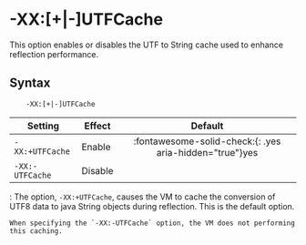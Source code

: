 <!--
* Copyright (c) 2017, 2025 IBM Corp. and others
*
* This program and the accompanying materials are made
* available under the terms of the Eclipse Public License 2.0
* which accompanies this distribution and is available at
* https://www.eclipse.org/legal/epl-2.0/ or the Apache
* License, Version 2.0 which accompanies this distribution and
* is available at https://www.apache.org/licenses/LICENSE-2.0.
*
* This Source Code may also be made available under the
* following Secondary Licenses when the conditions for such
* availability set forth in the Eclipse Public License, v. 2.0
* are satisfied: GNU General Public License, version 2 with
* the GNU Classpath Exception [1] and GNU General Public
* License, version 2 with the OpenJDK Assembly Exception [2].
*
* [1] https://www.gnu.org/software/classpath/license.html
* [2] https://openjdk.org/legal/assembly-exception.html
*
* SPDX-License-Identifier: EPL-2.0 OR Apache-2.0 OR GPL-2.0-only WITH Classpath-exception-2.0 OR GPL-2.0-only WITH OpenJDK-assembly-exception-1.0
-->

# -XX:\[+|-\]UTFCache

This option enables or disables the UTF to String cache used to enhance reflection performance.

## Syntax

        -XX:[+|-]UTFCache

| Setting                  | Effect  | Default                                                                            |
|--------------------------|---------|:----------------------------------------------------------------------------------:|
| `-XX:+UTFCache` | Enable  | :fontawesome-solid-check:{: .yes aria-hidden="true"}<span class="sr-only">yes</span> |
| `-XX:-UTFCache` | Disable |                                                                                    |

:   The option, `-XX:+UTFCache`, causes the VM to cache the conversion of UTF8 data to java String objects during reflection. This is the default option.

    When specifying the `-XX:-UTFCache` option, the VM does not performing this caching.



<!-- ==== END OF TOPIC ==== xxutfcache.md ==== -->
